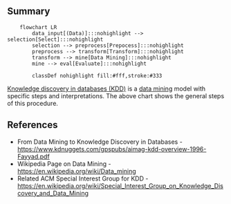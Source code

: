 
## Summary

```mermaid
    flowchart LR
        data_input[(Data)]:::nohighlight --> selection[Select]:::nohighlight
        selection --> preprocess[Prepocess]:::nohighlight
        preprocess --> transform[Transform]:::nohighlight
        transform --> mine[Data Mining]:::nohighlight
        mine --> eval[Evaluate]:::nohighlight
        
        classDef nohighlight fill:#fff,stroke:#333
```

[Knowledge discovery in databases (KDD)](https://www.kdnuggets.com/gpspubs/aimag-kdd-overview-1996-Fayyad.pdf) is a [data mining](https://en.wikipedia.org/wiki/Data_mining) model with specific steps and interpretations. The above chart shows the general steps of this procedure.

## References

- From Data Mining to Knowledge Discovery in Databases - <https://www.kdnuggets.com/gpspubs/aimag-kdd-overview-1996-Fayyad.pdf>
- Wikipedia Page on Data Mining - <https://en.wikipedia.org/wiki/Data_mining>
- Related ACM Special Interest Group for KDD - <https://en.wikipedia.org/wiki/Special_Interest_Group_on_Knowledge_Discovery_and_Data_Mining>
